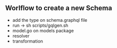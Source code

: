 ## Worlflow to create a new Schema

- add the type on schema.graphql file
- run -> sh scripts/gqlgen.sh
- model.go on models package
- resolver
- transformation

